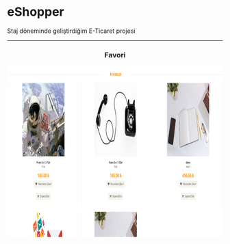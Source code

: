 # eShopper
Staj döneminde geliştirdiğim E-Ticaret projesi
<hr/>
<h3 style="text-align: center">Favori</h3>
<img height="400px" witdh="400px" src="https://github.com/ismailcglr/eShopper/blob/main/images/eShopper-Favori.png" alt="Alt text" title="Optional title">

